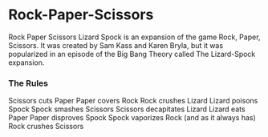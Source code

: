 # Rock-Paper-Scissors

Rock Paper Scissors Lizard Spock is an expansion of the game Rock, Paper, Scissors. 
It was created by Sam Kass and Karen Bryla, but it was popularized in an episode of the Big Bang Theory called The Lizard-Spock expansion.

### The Rules
Scissors cuts Paper
Paper covers Rock
Rock crushes Lizard
Lizard poisons Spock
Spock smashes Scissors
Scissors decapitates Lizard
Lizard eats Paper
Paper disproves Spock
Spock vaporizes Rock
(and as it always has) Rock crushes Scissors
